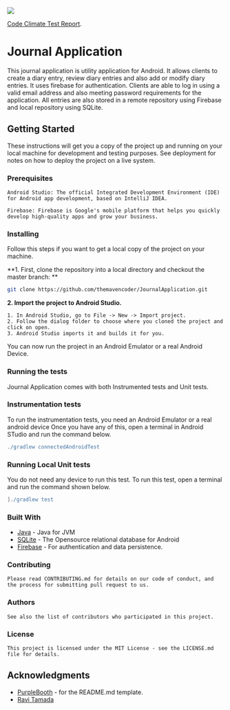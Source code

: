 <img src="https://api.codeclimate.com/v1/badges/38320312fdc180159372/maintainability" /> 

[Code Climate Test Report](https://codeclimate.com/github/themavencoder/JournalApplication/maintainability).	

#	Journal Application #

This journal application is utility application for Android. It allows clients to create a diary entry, review diary entries and also add or modify diary entries. It uses firebase for authentication. Clients are able to log in using a valid email address and also meeting password requirements for the application. All entries are also stored in a remote repository using Firebase and local repository using SQLite.


##	Getting Started  ##

These instructions will get you a copy of the project up and running on your local machine for development and testing purposes. See deployment for notes on how to deploy the project on a live system.

###	Prerequisites	###
```
Android Studio: The official Integrated Development Environment (IDE) for Android app development, based on IntelliJ IDEA.

Firebase: Firebase is Google's mobile platform that helps you quickly develop high-quality apps and grow your business.
```
###	Installing  ###

Follow this steps if you want to get a local copy of the project on your machine. 

**1. First, clone the repository into a local directory and checkout the master branch: **
```sh
git clone https://github.com/themavencoder/JournalApplication.git

```
**2. Import the project to Android Studio.**

	1. In Android Studio, go to File -> New -> Import project.
	2. Follow the dialog folder to choose where you cloned the project and click on open.
	3. Android Studio imports it and builds it for you.


You can now run the project in an Android Emulator or a real Android Device.

### Running the tests	###

Journal Application comes with both Instrumented tests and Unit tests.

### Instrumentation tests ###

To run the instrumentation tests, you need an Android Emulator or a real android device Once you have any of this, open a terminal in Android STudio and run the command below.

```gradle
./gradlew connectedAndroidTest
```
		 

### Running Local Unit tests

You do not need any device to run this test. To run this test, open a terminal and run the command shown below. 


```gradle
]./gradlew test
```


### Built With


- [Java](https://java.com) - Java for JVM
- [SQLite](https://developer.android.com/training/data-storage/sqlite) - The Opensource relational database for Android
- [Firebase](https://firebase.google.com/) - For authentication and data persistence.

### Contributing

	Please read CONTRIBUTING.md for details on our code of conduct, and the process for submitting pull request to us. 

###	Authors

	See also the list of contributors who participated in this project.

### License
	
	This project is licensed under the MIT License - see the LICENSE.md file for details.

##	Acknowledgments
- [PurpleBooth](https://firebase.google.com/) - for the README.md template.
- [Ravi Tamada](https://www.androidhive.info/)
	

